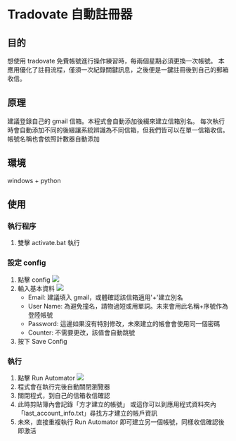 # Tradovate 自動註冊器
## 目的
想使用 tradovate 免費帳號進行操作練習時，每兩個星期必須更換一次帳號。
本應用優化了註冊流程，僅須一次紀錄關鍵訊息，之後便是一鍵註冊後到自己的郵箱收信。
## 原理
建議登錄自己的 gmail 信箱。本程式會自動添加後綴來建立信箱別名。
每次執行時會自動添加不同的後綴讓系統辨識為不同信箱，但我們皆可以在單一信箱收信。
帳號名稱也會依照計數器自動添加
## 環境
windows + python
## 使用
### 執行程序
1. 雙擊 activate.bat 執行
### 設定 config
1. 點擊 config
![](https://i.imgur.com/wLvLgNc.png)
2. 輸入基本資料
![](https://i.imgur.com/vomhUko.png)
   * Email: 建議填入 gmail，或體確認該信箱適用'+'建立別名
   * User Name: 為避免撞名，請物過短或用單詞。未來會用此名稱+序號作為登陸帳號
   * Password: 這邊如果沒有特別修改，未來建立的帳會會使用同一個密碼
   * Counter: 不需要更改，該值會自動跳號
3. 按下 Save Config

### 執行
1. 點擊 Run Automator
![](https://i.imgur.com/wLvLgNc.png)
2. 程式會在執行完後自動關閉瀏覽器
3. 關閉程式，到自己的信箱收信確認
4. 此時剪貼簿內會記錄「方才建立的帳號」
   或這你可以到應用程式資料夾內「last_account_info.txt」尋找方才建立的帳戶資訊
5. 未來，直接重複執行 Run Automator 即可建立另一個帳號，同樣收信確認後即激活